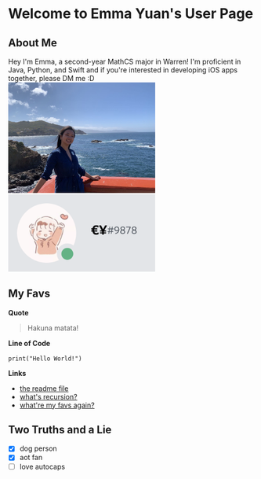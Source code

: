 # Welcome to Emma Yuan's User Page

## About Me
Hey I'm Emma, a second-year MathCS major in Warren! I'm proficient in Java, Python, and Swift and if you're interested in developing iOS apps together, please DM me :D\
<img src="pic_profile.jpeg"
     alt="profile pic"
     width = 300px />\
<img src="pic_discord.png"
     alt="discord pic"
     width = 300px />

## My Favs 

**Quote**
> Hakuna matata!

**Line of Code**
```
print("Hello World!")
```

**Links**
- [the readme file](README.md)
- [what's recursion?](https://www.google.com/search?q=recursion&oq=recursion&aqs=chrome..69i57j0i20i263i433j0i131i433j46i433j0i131i433l3j0l2j0i131i433.3320j1j1&sourceid=chrome&ie=UTF-8)
- [what're my favs again?](#my-favorites)

## Two Truths and a Lie
- [x] dog person
- [x] aot fan
- [ ] love autocaps
